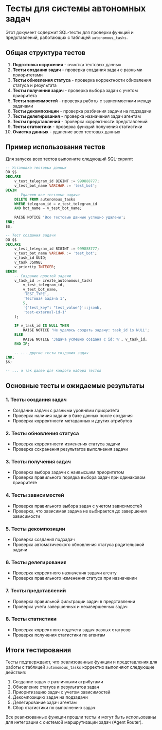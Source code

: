 # Тесты для системы автономных задач

Этот документ содержит SQL-тесты для проверки функций и представлений, работающих с таблицей `autonomous_tasks`.

## Общая структура тестов

1. **Подготовка окружения** - очистка тестовых данных
2. **Тесты создания задач** - проверка создания задач с разными приоритетами
3. **Тесты обновления статуса** - проверка корректности обновления статуса и результата
4. **Тесты получения задач** - проверка выбора задач с учетом приоритета
5. **Тесты зависимостей** - проверка работы с зависимостями между задачами
6. **Тесты декомпозиции** - проверка разбиения задачи на подзадачи
7. **Тесты делегирования** - проверка назначения задач агентам
8. **Тесты представлений** - проверка корректности представлений
9. **Тесты статистики** - проверка функций получения статистики
10. **Очистка данных** - удаление всех тестовых данных

## Пример использования тестов

Для запуска всех тестов выполните следующий SQL-скрипт:

```sql
-- Установка тестовых данных
DO $$
DECLARE
    v_test_telegram_id BIGINT := 999888777;
    v_test_bot_name VARCHAR := 'test_bot';
BEGIN
    -- Удаляем все тестовые задачи
    DELETE FROM autonomous_tasks 
    WHERE telegram_id = v_test_telegram_id 
    AND bot_name = v_test_bot_name;
    
    RAISE NOTICE 'Все тестовые данные успешно удалены';
END;
$$;

-- Тест создания задачи
DO $$
DECLARE
    v_test_telegram_id BIGINT := 999888777;
    v_test_bot_name VARCHAR := 'test_bot';
    v_task_id UUID;
    v_task JSONB;
    v_priority INTEGER;
BEGIN
    -- Создание простой задачи
    v_task_id := create_autonomous_task(
        v_test_telegram_id,
        v_test_bot_name,
        'TEST_TYPE',
        'Тестовая задача 1',
        5,
        '{"test_key": "test_value"}'::jsonb,
        'test-external-id-1'
    );
    
    IF v_task_id IS NULL THEN
        RAISE NOTICE 'Не удалось создать задачу: task_id is NULL';
    ELSE
        RAISE NOTICE 'Задача успешно создана с id: %', v_task_id;
    END IF;
    
    -- ... другие тесты создания задач
END;
$$;

-- ... и так далее для каждого набора тестов
```

## Основные тесты и ожидаемые результаты

### 1. Тесты создания задач
- Создание задачи с разными уровнями приоритета
- Проверка наличия задачи в базе данных после создания
- Проверка корректности метаданных и других атрибутов

### 2. Тесты обновления статуса
- Проверка корректности изменения статуса задачи
- Проверка сохранения результатов выполнения задачи

### 3. Тесты получения задач
- Проверка выбора задачи с наивысшим приоритетом
- Проверка правильного порядка выбора задач при одинаковом приоритете

### 4. Тесты зависимостей
- Проверка правильного выбора задач с учетом зависимостей
- Проверка, что зависимая задача не выбирается до завершения зависимости

### 5. Тесты декомпозиции
- Проверка создания подзадач
- Проверка автоматического обновления статуса родительской задачи

### 6. Тесты делегирования
- Проверка корректного назначения задачи агенту
- Проверка правильного изменения статуса при назначении

### 7. Тесты представлений
- Проверка правильной фильтрации задач в представлении
- Проверка учета завершенных и незавершенных задач

### 8. Тесты статистики
- Проверка корректного подсчета задач разных статусов
- Проверка получения статистики по агентам

## Итоги тестирования

Тесты подтверждают, что реализованные функции и представления для работы с таблицей `autonomous_tasks` корректно выполняют следующие действия:

1. Создание задач с различными атрибутами
2. Обновление статуса и результатов задач
3. Приоритизацию задач с учетом зависимостей
4. Декомпозицию задач на подзадачи
5. Делегирование задач агентам
6. Сбор статистики по выполнению задач

Все реализованные функции прошли тесты и могут быть использованы для интеграции с системой маршрутизации задач (Agent Router).